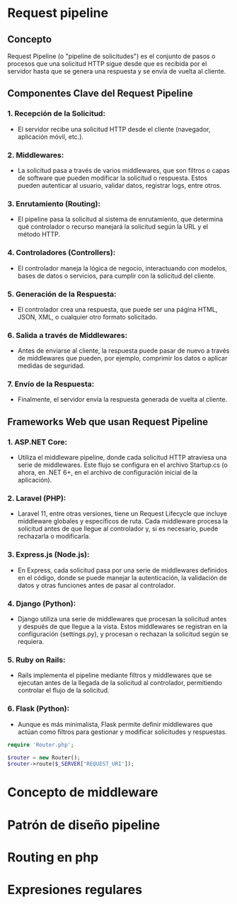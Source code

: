 # Request pipeline
## Concepto

Request Pipeline (o "pipeline de solicitudes") es el conjunto de pasos o procesos que una solicitud HTTP sigue desde que es recibida por el servidor hasta que se genera una respuesta y se envía de vuelta al cliente. 

## Componentes Clave del Request Pipeline

### 1. Recepción de la Solicitud: 
* El servidor recibe una solicitud HTTP desde el cliente (navegador, aplicación móvil, etc.).

### 2. Middlewares: 
* La solicitud pasa a través de varios middlewares, que son filtros o capas de software que pueden modificar la solicitud o respuesta. Estos pueden autenticar al usuario, validar datos, registrar logs, entre otros.

### 3. Enrutamiento (Routing): 
* El pipeline pasa la solicitud al sistema de enrutamiento, que determina qué controlador o recurso manejará la solicitud según la URL y el método HTTP.

### 4. Controladores (Controllers): 
* El controlador maneja la lógica de negocio, interactuando con modelos, bases de datos o servicios, para cumplir con la solicitud del cliente.

### 5. Generación de la Respuesta: 
* El controlador crea una respuesta, que puede ser una página HTML, JSON, XML, o cualquier otro formato solicitado.

### 6. Salida a través de Middlewares: 
* Antes de enviarse al cliente, la respuesta puede pasar de nuevo a través de middlewares que pueden, por ejemplo, comprimir los datos o aplicar medidas de seguridad.

### 7. Envío de la Respuesta: 
* Finalmente, el servidor envía la respuesta generada de vuelta al cliente.

## Frameworks Web que usan Request Pipeline

### 1. ASP.NET Core: 
* Utiliza el middleware pipeline, donde cada solicitud HTTP atraviesa una serie de middlewares. Este flujo se configura en el archivo Startup.cs (o ahora, en .NET 6+, en el archivo de configuración inicial de la aplicación).

### 2. Laravel (PHP): 
* Laravel 11, entre otras versiones, tiene un Request Lifecycle que incluye middleware globales y específicos de ruta. Cada middleware procesa la solicitud antes de que llegue al controlador y, si es necesario, puede rechazarla o modificarla.

### 3. Express.js (Node.js): 
* En Express, cada solicitud pasa por una serie de middlewares definidos en el código, donde se puede manejar la autenticación, la validación de datos y otras funciones antes de pasar al controlador.

### 4. Django (Python): 
* Django utiliza una serie de middlewares que procesan la solicitud antes y después de que llegue a la vista. Estos middlewares se registran en la configuración (settings.py), y procesan o rechazan la solicitud según se requiera.

### 5. Ruby on Rails: 
* Rails implementa el pipeline mediante filtros y middlewares que se ejecutan antes de la llegada de la solicitud al controlador, permitiendo controlar el flujo de la solicitud.

### 6. Flask (Python): 
* Aunque es más minimalista, Flask permite definir middlewares que actúan como filtros para gestionar y modificar solicitudes y respuestas.

```php
require 'Router.php'; 

$router = new Router(); 
$router->route($_SERVER['REQUEST_URI']); 
```

# Concepto de middleware
# Patrón de diseño pipeline
# Routing en php
# Expresiones regulares


